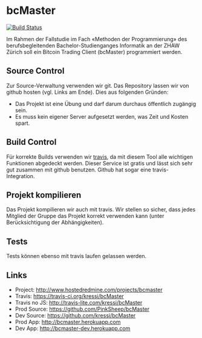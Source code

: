 bcMaster
========
<a href='https://travis-ci.org/kressi/playground?branch=master'><img src='https://travis-ci.org/kressi/playground.png?branch=master' alt='Build Status'/></a>

Im Rahmen der Fallstudie im Fach «Methoden der Programmierung» des berufsbegleitenden
Bachelor-Studienganges Informatik an der ZHAW Zürich soll ein Bitcoin Trading Client
(bcMaster) programmiert werden.


Source Control
--------------

Zur Source-Verwaltung verwenden wir git. Das Repository lassen wir von github hosten
(vgl. Links am Ende). Dies aus folgenden Gründen:

 * Das Projekt ist eine Übung und darf darum durchaus öffentlich zugängig sein.
 * Es muss kein eigener Server aufgesetzt werden, was Zeit und Kosten spart.



Build Control
-------------

Für korrekte Builds verwenden wir [travis](https://travis-ci.org/kressi/bcMaster), da
mit diesem Tool alle wichtigen Funktionen abgedeckt werden.
Dieser Service ist gratis und lässt sich sehr gut zusammen mit github benutzen. Github
hat sogar eine travis-Integration.



Projekt kompilieren
-------------------

Das Projekt kompilieren wir auch mit travis. Wir stellen so sicher, dass jedes Mitglied
der Gruppe das Projekt korrekt verwenden kann (unter Berücksichtigung der Abhängigkeiten).



Tests
-----

Tests können ebenso mit travis laufen gelassen werden.



Links
------

* Project: http://www.hostedredmine.com/projects/bcmaster
* Travis: https://travis-ci.org/kressi/bcMaster
* Travis no JS: http://travis-lite.com/kressi/bcMaster
* Prod Source: https://github.com/PinkSheep/bcMaster
* Dev Source: https://github.com/kressi/bcMaster
* Prod App: http://bcmaster.herokuapp.com
* Dev App: http://bcmaster-dev.herokuapp.com
